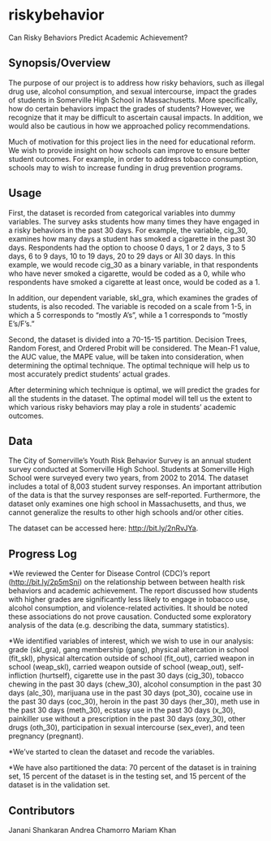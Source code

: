 # riskybehavior
Can Risky Behaviors Predict Academic Achievement?
## Synopsis/Overview

The purpose of our project is to address how risky behaviors, such as illegal drug use, alcohol consumption, and sexual intercourse, impact the grades of students in Somerville High School in Massachusetts. More specifically, how do certain behaviors impact the grades of students? However, we recognize that it may be difficult to ascertain causal impacts. In addition, we would also be cautious in how we approached policy recommendations. 

Much of motivation for this project lies in the need for educational reform. We wish to provide insight on how schools can improve to ensure better student outcomes. For example, in order to address tobacco consumption, schools may to wish to increase funding in drug prevention programs. 

## Usage


First, the dataset is recorded from categorical variables into dummy variables. The survey asks students how many times they have engaged in a risky behaviors in the past 30 days.  For example, the variable, cig_30, examines how many days a student has smoked a cigarette in the past 30 days. Respondents had the option to choose 0 days, 1 or 2 days, 3 to 5 days, 6 to 9 days, 10 to 19 days, 20 to 29 days or All 30 days.  In this example, we would recode cig_30 as a binary variable, in that respondents who have never smoked a cigarette, would be coded as a 0, while who respondents have smoked a cigarette at least once, would be coded as a 1. 

In addition, our dependent variable, skl_gra, which examines the grades of students, is also recoded. The variable is recoded on a scale from 1-5, in which a 5 corresponds to “mostly A’s”, while a 1 corresponds to “mostly E’s/F’s.”

Second, the dataset is divided into a 70-15-15 partition. Decision Trees, Random Forest, and Ordered Probit will be considered. The Mean-F1 value, the AUC value, the MAPE value, will be taken into consideration, when determining the optimal technique. The optimal technique will help us to most accurately predict students’ actual grades.

After determining which technique is optimal, we will predict the grades for all the students in the dataset. The optimal model will tell us the extent to which various risky behaviors may play a role in students’ academic outcomes.
                
## Data

The City of Somerville’s Youth Risk Behavior Survey is an annual student survey conducted at Somerville High School. Students at Somerville High School were surveyed every two years, from 2002 to 2014. The dataset includes a total of 8,003 student survey responses. An important attribution of the data is that the survey responses are self-reported. Furthermore, the dataset only examines one high school in Massachusetts, and thus, we cannot generalize the results to other high schools and/or other cities. 

The dataset can be accessed here: http://bit.ly/2nRvJYa.

## Progress Log

*We reviewed the Center for Disease Control (CDC)’s report (http://bit.ly/2p5mSni) on the relationship between between health risk behaviors and academic achievement. The report discussed how students with higher grades are significantly less likely to engage in tobacco use, alcohol consumption, and violence-related activities. It should be noted these associations do not prove causation.
Conducted some exploratory analysis of the data (e.g. describing the data, summary statistics).

*We identified variables of interest, which we wish to use in our analysis: grade (skl_gra), gang membership (gang), physical altercation in school (fit_skl), physical altercation outside of school (fit_out), carried weapon in school (weap_skl), carried weapon outside of school (weap_out), self-infliction (hurtself), cigarette use in the past 30 days (cig_30), tobacco chewing in the past 30 days (chew_30), alcohol consumption in the past 30 days (alc_30), marijuana use in the past 30 days (pot_30), cocaine use in the past 30 days (coc_30), heroin in the past 30 days (her_30), meth use in the past 30 days (meth_30), ecstasy use in the past 30 days (x_30), painkiller use without a prescription in the past 30 days (oxy_30), other drugs (oth_30), participation in sexual intercourse (sex_ever), and teen pregnancy (pregnant).  

*We’ve started to clean the dataset and recode the variables. 

*We have also partitioned the data: 70 percent of the dataset is in training set, 15 percent of the dataset is in the testing set, and 15 percent of the dataset is in the validation set.

## Contributors 
Janani Shankaran
Andrea Chamorro
Mariam Khan
